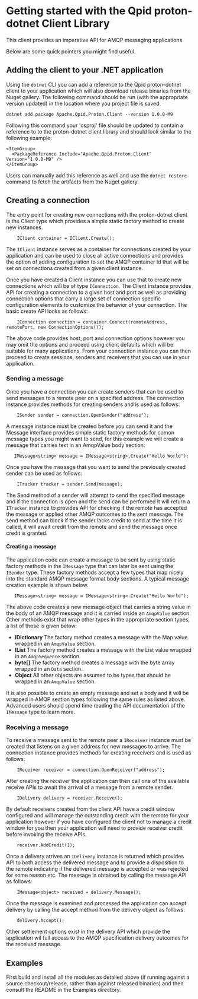 # Getting started with the Qpid proton-dotnet Client Library

This client provides an imperative API for AMQP messaging applications

Below are some quick pointers you might find useful.

## Adding the client to your .NET application

Using the `dotnet` CLI you can add a reference to the Qpid proton-dotnet client to your application which will also download release binaries from the Nuget gallery. The following command should be run (with the appropriate version updated) in the location where you project file is saved.

    dotnet add package Apache.Qpid.Proton.Client --version 1.0.0-M9

Following this command your 'csproj' file should be updated to contain a reference to to the proton-dotnet client library and should look similar to the following example:

    <ItemGroup>
      <PackageReference Include="Apache.Qpid.Proton.Client" Version="1.0.0-M9" />
    </ItemGroup>

Users can manually add this reference as well and use the `dotnet restore` command to fetch the artifacts from the Nuget gallery.

## Creating a connection

The entry point for creating new connections with the proton-dotnet client is the Client type which provides a simple static factory method to create new instances.

```
    IClient container = IClient.Create();
```

The ``IClient`` instance serves as a container for connections created by your application and can be used to close all active connections and provides the option of adding configuration to set the AMQP container Id that will be set on connections created from a given client instance.

Once you have created a Client instance you can use that to create new connections which will be of type ``IConnection``. The Client instance provides API for creating a connection to a given host and port as well as providing connection options that carry a large set of connection specific configuration elements to customize the behavior of your connection. The basic create API looks as follows:

```
    IConnection connection = container.Connect(remoteAddress, remotePort, new ConnectionOptions());
```

The above code provides host, port and connection options however you may omit the options and proceed using client defaults which will be suitable for many applications. From your connection instance you can then proceed to create sessions, senders and receivers that you can use in your application.

### Sending a message

Once you have a connection you can create senders that can be used to send messages to a remote peer on a specified address. The connection instance provides methods for creating senders and
is used as follows:

```
    ISender sender = connection.OpenSender("address");
```

A message instance must be created before you can send it and the Message interface provides simple static factory methods for comon message types you might want to send, for this example
we will create a message that carries text in an AmqpValue body section:

```
   IMessage<string> message = IMessage<string>.Create("Hello World");
```

Once you have the message that you want to send the previously created sender can be used as follows:

```
    ITracker tracker = sender.Send(message);
```

The Send method of a sender will attempt to send the specified message and if the connection is open and the send can be performed it will return a ``ITracker`` instance to provides API for
checking if the remote has accepted the message or applied other AMQP outcomes to the sent message. The send method can block if the sender lacks credit to send at the time it is called, it will await credit from the remote and send the message once credit is granted.

#### Creating a message

The application code can create a message to be sent by using static factory methods in the ``IMessage`` type that can later be sent using the ``ISender`` type. These factory methods accept a few types that map nicely into the standard AMQP message format body sections. A typical message creation example is shown below.

```
   IMessage<string> message = IMessage<string>.Create("Hello World");
```

The above code creates a new message object that carries a string value in the body of an AMQP message and it is carried inside an ``AmqpValue`` section. Other methods exist that wrap other types in the appropriate section types, a list of those is given below:

+ **IDictionary** The factory method creates a message with the Map value wrapped in an ``AmqpValue`` section.
+ **IList** The factory method creates a message with the List value wrapped in an ``AmqpSequence`` section.
+ **byte[]** The factory method creates a message with the byte array wrapped in an ``Data`` section.
+ **Object** All other objects are assumed to be types that should be wrapped in an ``AmqpValue`` section.

It is also possible to create an empty message and set a body and it will be wrapped in AMQP section types following the same rules as listed above. Advanced users should spend time reading the API documentation of the ``IMessage`` type to learn more.

### Receiving a message

To receive a message sent to the remote peer a ``IReceiver`` instance must be created that listens on a given address for new messages to arrive. The connection instance provides methods for
creating receivers and is used as follows:

```
    IReceiver receiver = connection.OpenReceiver("address");
```

After creating the receiver the application can then call one of the available receive APIs to await the arrival of a message from a remote sender.

```
    IDelivery delivery = receiver.Receive();
```

By default receivers created from the client API have a credit window configured and will manage the outstanding credit with the remote for your application however if you have
configured the client not to manage a credit window for you then your application will need to provide receiver credit before invoking the receive APIs.

```
    receiver.AddCredit(1);
```

Once a delivery arrives an ``IDelivery`` instance is returned which provides API to both access the delivered message and to provide a disposition to the remote indicating if the delivered
message is accepted or was rejected for some reason etc. The message is obtained by calling the message API as follows:

```
    IMessage<object> received = delivery.Message();
```

Once the message is examined and processed the application can accept delivery by calling the accept method from the delivery object as follows:

```
    delivery.Accept();
```

Other settlement options exist in the delivery API which provide the application wil full access to the AMQP specification delivery outcomes for the received message.

## Examples

First build and install all the modules as detailed above (if running against a source checkout/release, rather than against released binaries) and then consult the README in the Examples directory.

